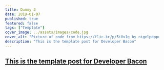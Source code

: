 ```yaml
---
title: Dummy 3
date: 2019-01-07
published: true
featured: false
tags: ["Template"]
cover_image: ../assets/images/code.jpg
cover_alt: "Picture of code from https://flic.kr/p/5iVv1g by nigelpepper with licence of https://creativecommons.org/licenses/by/2.0/"
description: "This is the template post for Developer Bacon"
---
```


## [This is the template post for Developer Bacon](#this-is-the-template-post-for-developer-bacon)

